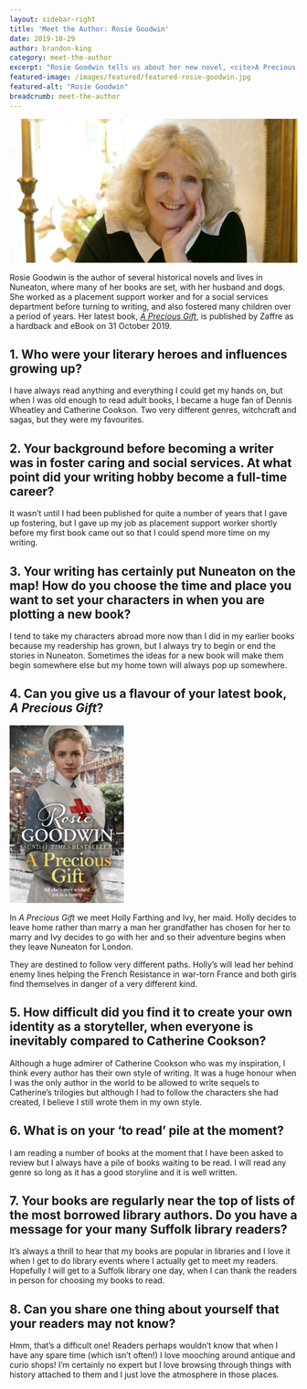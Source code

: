 ```yaml
---
layout: sidebar-right
title: 'Meet the Author: Rosie Goodwin'
date: 2019-10-29
author: brandon-king
category: meet-the-author
excerpt: "Rosie Goodwin tells us about her new novel, <cite>A Precious Gift</cite>, and how her books have evolved over her career."
featured-image: /images/featured/featured-rosie-goodwin.jpg
featured-alt: "Rosie Goodwin"
breadcrumb: meet-the-author
---
```


![Rosie Goodwin](/images/featured/featured-rosie-goodwin.jpg)

Rosie Goodwin is the author of several historical novels and lives in Nuneaton, where many of her books are set, with her husband and dogs. She worked as a placement support worker and for a social services department before turning to writing, and also fostered many children over a period of years. Her latest book, [<cite>A Precious Gift</cite>](https://suffolk.spydus.co.uk/cgi-bin/spydus.exe/ENQ/OPAC/BIBENQ?BRN=2637407), is published by Zaffre as a hardback and eBook on 31 October 2019.

## 1. Who were your literary heroes and influences growing up?

I have always read anything and everything I could get my hands on, but when I was old enough to read adult books, I became a huge fan of Dennis Wheatley and Catherine Cookson. Two very different genres, witchcraft and sagas, but they were my favourites.

## 2. Your background before becoming a writer was in foster caring and social services. At what point did your writing hobby become a full-time career?

It wasn’t until I had been published for quite a number of years that I gave up fostering, but I gave up my job as placement support worker shortly before my first book came out so that I could spend more time on my writing.

## 3. Your writing has certainly put Nuneaton on the map! How do you choose the time and place you want to set your characters in when you are plotting a new book?

I tend to take my characters abroad more now than I did in my earlier books because my readership has grown, but I always try to begin or end the stories in Nuneaton. Sometimes the ideas for a new book will make them begin somewhere else but my home town will always pop up somewhere.

## 4. Can you give us a flavour of your latest book, <cite>A Precious Gift</cite>?

<a href="https://suffolk.spydus.co.uk/cgi-bin/spydus.exe/ENQ/OPAC/BIBENQ?BRN=2637407"><img src="/images/featured/featured-a-precious-gift.jpg" alt="A Precious Gift" class="mw-40 {% include /c/img-float-right.html %}" /></a>

In <cite>A Precious Gift</cite> we meet Holly Farthing and Ivy, her maid. Holly decides to leave home rather than marry a man her grandfather has chosen for her to marry and Ivy decides to go with her and so their adventure begins when they leave Nuneaton for London.

They are destined to follow very different paths. Holly’s will lead her behind enemy lines helping the French Resistance in war-torn France and both girls find themselves in danger of a very different kind.

## 5. How difficult did you find it to create your own identity as a storyteller, when everyone is inevitably compared to Catherine Cookson?

Although a huge admirer of Catherine Cookson who was my inspiration, I think every author has their own style of writing. It was a huge honour when I was the only author in the world to be allowed to write sequels to Catherine’s trilogies but although I had to follow the characters she had created, I believe I still wrote them in my own style.

## 6. What is on your ‘to read’ pile at the moment?

I am reading a number of books at the moment that I have been asked to review but I always have a pile of books waiting to be read. I will read any genre so long as it has a good storyline and it is well written.

## 7. Your books are regularly near the top of lists of the most borrowed library authors. Do you have a message for your many Suffolk library readers?

It’s always a thrill to hear that my books are popular in libraries and I love it when I get to do library events where I actually get to meet my readers. Hopefully I will get to a Suffolk library one day, when I can thank the readers in person for choosing my books to read.

## 8. Can you share one thing about yourself that your readers may not know?

Hmm, that’s a difficult one! Readers perhaps wouldn’t know that when I have any spare time (which isn’t often!) I love mooching around antique and curio shops! I’m certainly no expert but I love browsing through things with history attached to them and I just love the atmosphere in those places.

